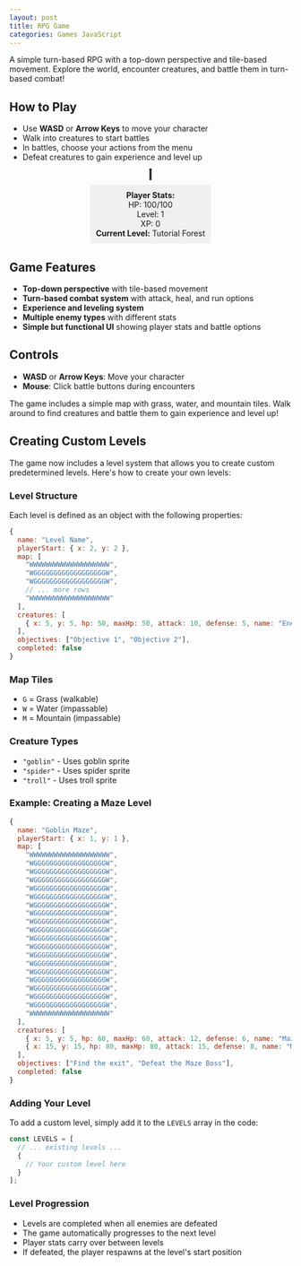 ```yaml
---
layout: post
title: RPG Game
categories: Games JavaScript
---
```


A simple turn-based RPG with a top-down perspective and tile-based movement. Explore the world, encounter creatures, and battle them in turn-based combat!

## How to Play

- Use **WASD** or **Arrow Keys** to move your character
- Walk into creatures to start battles
- In battles, choose your actions from the menu
- Defeat creatures to gain experience and level up

<div id="game-container" style="width: 100%; max-width: 800px; margin: 0 auto; text-align: center;">
  <canvas id="gameCanvas" width="800" height="600" style="border: 2px solid #333; background: #87CEEB;"></canvas>
  <canvas id="battleCanvas" width="800" height="600" style="border: 2px solid #333; background: #2c1810; display: none;"></canvas>
  <div id="ui-container" style="margin-top: 10px;">
    <div id="stats" style="display: inline-block; margin: 0 20px; padding: 10px; background: #f0f0f0; border-radius: 5px;">
      <strong>Player Stats:</strong><br>
      HP: <span id="player-hp">100</span>/<span id="player-max-hp">100</span><br>
      Level: <span id="player-level">1</span><br>
      XP: <span id="player-xp">0</span><br>
      <strong>Current Level:</strong> <span id="current-level">Tutorial Forest</span>
    </div>
    <div id="battle-ui" style="display: none; margin-top: 10px; padding: 10px; background: #ffebee; border-radius: 5px;">
      <div id="battle-text" style="margin-bottom: 10px;"></div>
      <button id="attack-btn" onclick="attack()">Attack</button>
      <button id="heal-btn" onclick="heal()">Heal</button>
      <button id="run-btn" onclick="run()">Run</button>
    </div>
  </div>
</div>

<script>
// Sprite system
const sprites = {
  player: null,
  goblin: null,
  spider: null,
  troll: null,
  grass: null,
  water: null,
  mountain: null
};

// Load all sprites
function loadSprites() {
  return new Promise((resolve) => {
    let loadedCount = 0;
    const totalSprites = 7;
    
    function onSpriteLoad() {
      loadedCount++;
      console.log(`Loaded sprite ${loadedCount}/${totalSprites}`);
      if (loadedCount === totalSprites) {
        console.log('All sprites loaded successfully!');
        resolve();
      }
    }
    
    function onSpriteError(spriteName) {
      console.error(`Failed to load sprite: ${spriteName}`);
      loadedCount++;
      if (loadedCount === totalSprites) {
        console.log('All sprites processed (some failed to load)');
        resolve();
      }
    }
    
    // Create sprite images
    sprites.player = new Image();
    sprites.player.onload = onSpriteLoad;
    sprites.player.onerror = () => onSpriteError('player');
    sprites.player.src = '{{ site.baseurl }}/assets/images/game-assets/Player.png';
    
    sprites.goblin = new Image();
    sprites.goblin.onload = onSpriteLoad;
    sprites.goblin.onerror = () => onSpriteError('goblin');
    sprites.goblin.src = '{{ site.baseurl }}/assets/images/game-assets/Goblin1.png';
    
    sprites.spider = new Image();
    sprites.spider.onload = onSpriteLoad;
    sprites.spider.onerror = () => onSpriteError('orc');
    sprites.spider.src = 'data:image/svg+xml;base64,' + btoa(`
      <svg width="30" height="30" xmlns="http://www.w3.org/2000/svg">
        <circle cx="15" cy="15" r="12" fill="#654321" stroke="#333" stroke-width="2"/>
        <circle cx="12" cy="12" r="2" fill="#FFD700"/>
        <circle cx="18" cy="12" r="2" fill="#FFD700"/>
        <path d="M 12 18 Q 15 20 18 18" stroke="#FFD700" stroke-width="2" fill="none"/>
        <rect x="13" y="22" width="4" height="6" fill="#8B4513"/>
        <polygon points="15,6 12,10 18,10" fill="#2F4F2F"/>
      </svg>
    `);
    
    sprites.troll = new Image();
    sprites.troll.onload = onSpriteLoad;
    sprites.troll.onerror = () => onSpriteError('troll');
    sprites.troll.src = 'data:image/svg+xml;base64,' + btoa(`
      <svg width="30" height="30" xmlns="http://www.w3.org/2000/svg">
        <circle cx="15" cy="15" r="12" fill="#556B2F" stroke="#333" stroke-width="2"/>
        <circle cx="12" cy="12" r="2" fill="#FFD700"/>
        <circle cx="18" cy="12" r="2" fill="#FFD700"/>
        <path d="M 12 18 Q 15 20 18 18" stroke="#FFD700" stroke-width="2" fill="none"/>
        <rect x="13" y="22" width="4" height="6" fill="#8B7355"/>
        <polygon points="15,6 12,10 18,10" fill="#4B0082"/>
      </svg>
    `);
    
    sprites.grass = new Image();
    sprites.grass.onload = onSpriteLoad;
    sprites.grass.onerror = () => onSpriteError('grass');
    sprites.grass.src = 'data:image/svg+xml;base64,' + btoa(`
      <svg width="30" height="30" xmlns="http://www.w3.org/2000/svg">
        <rect width="30" height="30" fill="#90EE90"/>
        <circle cx="8" cy="8" r="1" fill="#228B22"/>
        <circle cx="22" cy="12" r="1" fill="#228B22"/>
        <circle cx="15" cy="20" r="1" fill="#228B22"/>
        <circle cx="5" cy="18" r="1" fill="#228B22"/>
        <circle cx="25" cy="6" r="1" fill="#228B22"/>
      </svg>
    `);
    
    sprites.water = new Image();
    sprites.water.onload = onSpriteLoad;
    sprites.water.onerror = () => onSpriteError('water');
    sprites.water.src = 'data:image/svg+xml;base64,' + btoa(`
      <svg width="30" height="30" xmlns="http://www.w3.org/2000/svg">
        <rect width="30" height="30" fill="#4682B4"/>
        <path d="M 0 10 Q 7.5 5 15 10 Q 22.5 15 30 10" stroke="#87CEEB" stroke-width="2" fill="none"/>
        <path d="M 0 20 Q 7.5 15 15 20 Q 22.5 25 30 20" stroke="#87CEEB" stroke-width="2" fill="none"/>
      </svg>
    `);
    
    sprites.mountain = new Image();
    sprites.mountain.onload = onSpriteLoad;
    sprites.mountain.onerror = () => onSpriteError('mountain');
    sprites.mountain.src = 'data:image/svg+xml;base64,' + btoa(`
      <svg width="30" height="30" xmlns="http://www.w3.org/2000/svg">
        <rect width="30" height="30" fill="#8B4513"/>
        <polygon points="0,30 15,10 30,30" fill="#A0522D"/>
        <polygon points="5,30 15,15 25,30" fill="#CD853F"/>
      </svg>
    `);
  });
}

// Game state
const gameState = {
  player: {
    x: 5,
    y: 5,
    hp: 100,
    maxHp: 100,
    level: 1,
    xp: 0,
    attack: 15,
    defense: 10
  },
  creatures: [
    { x: 8, y: 8, hp: 50, maxHp: 50, attack: 10, defense: 5, name: "Goblin", xpReward: 20, type: "goblin" },
    { x: 12, y: 12, hp: 80, maxHp: 80, attack: 15, defense: 8, name: "Spider", xpReward: 35, type: "spider" },
    { x: 15, y: 6, hp: 60, maxHp: 60, attack: 12, defense: 6, name: "Troll", xpReward: 25, type: "troll" }
  ],
  inBattle: false,
  currentEnemy: null,
  map: [],
  currentLevel: 0
};

// Level system
const LEVELS = [
  {
    name: "Tutorial Forest",
    playerStart: { x: 2, y: 2 },
    map: [
      "WWWWWWWWWWWWWWWWWWWW",
      "WGGGGGGGGGGGGGGGGGGW",
      "WGGGGGGGGGGGGGGGGGGW",
      "WGGGGGGGGGGGGGGGGGGW",
      "WGGGGGGGGGGGGGGGGGGW",
      "WGGGGGGGGGGGGGGGGGGW",
      "WGGGGGGGGGGGGGGGGGGW",
      "WGGGGGGGGGGGGGGGGGGW",
      "WGGGGGGGGGGGGGGGGGGW",
      "WGGGGGGGGGGGGGGGGGGW",
      "WGGGGGGGGGGGGGGGGGGW",
      "WGGGGGGGGGGGGGGGGGGW",
      "WGGGGGGGGGGGGGGGGGGW",
      "WGGGGGGGGGGGGGGGGGGW",
      "WGGGGGGGGGGGGGGGGGGW",
      "WGGGGGGGGGGGGGGGGGGW",
      "WGGGGGGGGGGGGGGGGGGW",
      "WGGGGGGGGGGGGGGGGGGW",
      "WGGGGGGGGGGGGGGGGGGW",
      "WWWWWWWWWWWWWWWWWWWW"
    ],
    creatures: [
      { x: 5, y: 5, hp: 30, maxHp: 30, attack: 8, defense: 3, name: "Baby Goblin", xpReward: 15, type: "goblin" },
      { x: 8, y: 8, hp: 40, maxHp: 40, attack: 10, defense: 4, name: "Young Spider", xpReward: 20, type: "spider" }
    ],
    objectives: ["Defeat all enemies", "Reach level 2"],
    completed: false
  },
  {
    name: "Spider Cave",
    playerStart: { x: 1, y: 10 },
    map: [
      "WWWWWWWWWWWWWWWWWWWW",
      "WGGGGGGGGGGGGGGGGGGW",
      "WGGGGGGGGGGGGGGGGGGW",
      "WGGGGGGGGGGGGGGGGGGW",
      "WGGGGGGGGGGGGGGGGGGW",
      "WGGGGGGGGGGGGGGGGGGW",
      "WGGGGGGGGGGGGGGGGGGW",
      "WGGGGGGGGGGGGGGGGGGW",
      "WGGGGGGGGGGGGGGGGGGW",
      "WGGGGGGGGGGGGGGGGGGW",
      "WGGGGGGGGGGGGGGGGGGW",
      "WGGGGGGGGGGGGGGGGGGW",
      "WGGGGGGGGGGGGGGGGGGW",
      "WGGGGGGGGGGGGGGGGGGW",
      "WGGGGGGGGGGGGGGGGGGW",
      "WGGGGGGGGGGGGGGGGGGW",
      "WGGGGGGGGGGGGGGGGGGW",
      "WGGGGGGGGGGGGGGGGGGW",
      "WGGGGGGGGGGGGGGGGGGW",
      "WWWWWWWWWWWWWWWWWWWW"
    ],
    creatures: [
      { x: 5, y: 5, hp: 60, maxHp: 60, attack: 12, defense: 6, name: "Cave Spider", xpReward: 30, type: "spider" },
      { x: 10, y: 10, hp: 70, maxHp: 70, attack: 14, defense: 7, name: "Poison Spider", xpReward: 35, type: "spider" },
      { x: 15, y: 15, hp: 80, maxHp: 80, attack: 16, defense: 8, name: "Spider Queen", xpReward: 50, type: "spider" }
    ],
    objectives: ["Defeat the Spider Queen", "Survive with at least 50% HP"],
    completed: false
  },
  {
    name: "Troll Mountain",
    playerStart: { x: 1, y: 1 },
    map: [
      "WWWWWWWWWWWWWWWWWWWW",
      "WGGGGGGGGGGGGGGGGGGW",
      "WGGGGGGGGGGGGGGGGGGW",
      "WGGGGGGGGGGGGGGGGGGW",
      "WGGGGGGGGGGGGGGGGGGW",
      "WGGGGGGGGGGGGGGGGGGW",
      "WGGGGGGGGGGGGGGGGGGW",
      "WGGGGGGGGGGGGGGGGGGW",
      "WGGGGGGGGGGGGGGGGGGW",
      "WGGGGGGGGGGGGGGGGGGW",
      "WGGGGGGGGGGGGGGGGGGW",
      "WGGGGGGGGGGGGGGGGGGW",
      "WGGGGGGGGGGGGGGGGGGW",
      "WGGGGGGGGGGGGGGGGGGW",
      "WGGGGGGGGGGGGGGGGGGW",
      "WGGGGGGGGGGGGGGGGGGW",
      "WGGGGGGGGGGGGGGGGGGW",
      "WGGGGGGGGGGGGGGGGGGW",
      "WGGGGGGGGGGGGGGGGGGW",
      "WWWWWWWWWWWWWWWWWWWW"
    ],
    creatures: [
      { x: 8, y: 8, hp: 100, maxHp: 100, attack: 18, defense: 10, name: "Mountain Troll", xpReward: 60, type: "troll" },
      { x: 12, y: 12, hp: 120, maxHp: 120, attack: 20, defense: 12, name: "Troll Chief", xpReward: 80, type: "troll" }
    ],
    objectives: ["Defeat the Troll Chief", "Reach level 5"],
    completed: false
  },
  {
    name: "Water Maze",
    playerStart: { x: 1, y: 10 },
    map: [
      "WWWWWWWWWWWWWWWWWWWW",
      "WGGGGGGGGGGGGGGGGGGW",
      "WGGGGGGGGGGGGGGGGGGW",
      "WGGGGGGGGGGGGGGGGGGW",
      "WGGGGGGGGGGGGGGGGGGW",
      "WGGGGGGGGGGGGGGGGGGW",
      "WGGGGGGGGGGGGGGGGGGW",
      "WGGGGGGGGGGGGGGGGGGW",
      "WGGGGGGGGGGGGGGGGGGW",
      "WGGGGGGGGGGGGGGGGGGW",
      "WGGGGGGGGGGGGGGGGGGW",
      "WGGGGGGGGGGGGGGGGGGW",
      "WGGGGGGGGGGGGGGGGGGW",
      "WGGGGGGGGGGGGGGGGGGW",
      "WGGGGGGGGGGGGGGGGGGW",
      "WGGGGGGGGGGGGGGGGGGW",
      "WGGGGGGGGGGGGGGGGGGW",
      "WGGGGGGGGGGGGGGGGGGW",
      "WGGGGGGGGGGGGGGGGGGW",
      "WWWWWWWWWWWWWWWWWWWW"
    ],
    creatures: [
      { x: 5, y: 5, hp: 80, maxHp: 80, attack: 15, defense: 8, name: "Water Serpent", xpReward: 45, type: "spider" },
      { x: 15, y: 15, hp: 90, maxHp: 90, attack: 17, defense: 9, name: "Deep Sea Monster", xpReward: 55, type: "troll" }
    ],
    objectives: ["Navigate the maze", "Defeat all water creatures"],
    completed: false
  },
  {
    name: "Goblin Fortress",
    playerStart: { x: 2, y: 18 },
    map: [
      "WWWWWWWWWWWWWWWWWWWW",
      "WGGGGGGGGGGGGGGGGGGW",
      "WGGGGGGGGGGGGGGGGGGW",
      "WGGGGGGGGGGGGGGGGGGW",
      "WGGGGGGGGGGGGGGGGGGW",
      "WGGGGGGGGGGGGGGGGGGW",
      "WGGGGGGGGGGGGGGGGGGW",
      "WGGGGGGGGGGGGGGGGGGW",
      "WGGGGGGGGGGGGGGGGGGW",
      "WGGGGGGGGGGGGGGGGGGW",
      "WGGGGGGGGGGGGGGGGGGW",
      "WGGGGGGGGGGGGGGGGGGW",
      "WGGGGGGGGGGGGGGGGGGW",
      "WGGGGGGGGGGGGGGGGGGW",
      "WGGGGGGGGGGGGGGGGGGW",
      "WGGGGGGGGGGGGGGGGGGW",
      "WGGGGGGGGGGGGGGGGGGW",
      "WGGGGGGGGGGGGGGGGGGW",
      "WGGGGGGGGGGGGGGGGGGW",
      "WWWWWWWWWWWWWWWWWWWW"
    ],
    creatures: [
      { x: 10, y: 5, hp: 70, maxHp: 70, attack: 14, defense: 7, name: "Goblin Guard", xpReward: 30, type: "goblin" },
      { x: 8, y: 8, hp: 75, maxHp: 75, attack: 15, defense: 8, name: "Goblin Archer", xpReward: 35, type: "goblin" },
      { x: 12, y: 12, hp: 100, maxHp: 100, attack: 18, defense: 10, name: "Goblin Chief", xpReward: 60, type: "goblin" }
    ],
    objectives: ["Defeat the Goblin Chief", "Clear the fortress"],
    completed: false
  }
];

// Tile types
const TILES = {
  GRASS: 0,
  WATER: 1,
  MOUNTAIN: 2
};

// Colors for tiles
const TILE_COLORS = {
  [TILES.GRASS]: '#90EE90',
  [TILES.WATER]: '#4682B4',
  [TILES.MOUNTAIN]: '#8B4513'
};

// Level management functions
function loadLevel(levelIndex) {
  if (levelIndex >= LEVELS.length) {
    console.log('All levels completed!');
    return false;
  }
  
  const level = LEVELS[levelIndex];
  gameState.currentLevel = levelIndex;
  
  // Set player position
  gameState.player.x = level.playerStart.x;
  gameState.player.y = level.playerStart.y;
  
  // Load map from level data
  gameState.map = [];
  for (let y = 0; y < level.map.length; y++) {
    gameState.map[y] = [];
    for (let x = 0; x < level.map[y].length; x++) {
      const tile = level.map[y][x];
      switch(tile) {
        case 'G':
          gameState.map[y][x] = TILES.GRASS;
          break;
        case 'W':
          gameState.map[y][x] = TILES.WATER;
          break;
        case 'M':
          gameState.map[y][x] = TILES.MOUNTAIN;
          break;
        default:
          gameState.map[y][x] = TILES.GRASS;
      }
    }
  }
  
  // Load creatures from level data
  gameState.creatures = level.creatures.map(creature => ({...creature}));
  
  console.log(`Loaded level: ${level.name}`);
  return true;
}

function checkLevelCompletion() {
  const level = LEVELS[gameState.currentLevel];
  if (!level) return;
  
  // Check if all creatures are defeated
  const allCreaturesDefeated = gameState.creatures.every(creature => creature.hp <= 0);
  
  if (allCreaturesDefeated && !level.completed) {
    level.completed = true;
    console.log(`Level ${level.name} completed!`);
    
    // Show level completion message
    setTimeout(() => {
      alert(`Level ${level.name} completed!\nObjectives:\n${level.objectives.join('\n')}`);
      
      // Load next level
      if (loadLevel(gameState.currentLevel + 1)) {
        updateStats();
      }
    }, 1000);
  }
}

// Initialize map (now uses level system)
function initMap() {
  loadLevel(0); // Start with first level
}

// Canvas setup
const canvas = document.getElementById('gameCanvas');
const ctx = canvas.getContext('2d');
const battleCanvas = document.getElementById('battleCanvas');
const battleCtx = battleCanvas.getContext('2d');
const TILE_SIZE = 30;

// Draw functions
function drawMap() {
  for (let y = 0; y < gameState.map.length; y++) {
    for (let x = 0; x < gameState.map[y].length; x++) {
      const tile = gameState.map[y][x];
      let sprite;
      
      switch(tile) {
        case TILES.GRASS:
          sprite = sprites.grass;
          break;
        case TILES.WATER:
          sprite = sprites.water;
          break;
        case TILES.MOUNTAIN:
          sprite = sprites.mountain;
          break;
        default:
          sprite = sprites.grass;
      }
      
      if (sprite && sprite.complete) {
        ctx.drawImage(sprite, x * TILE_SIZE, y * TILE_SIZE, TILE_SIZE, TILE_SIZE);
      } else {
        // Fallback: draw colored tiles
        ctx.fillStyle = TILE_COLORS[tile];
        ctx.fillRect(x * TILE_SIZE, y * TILE_SIZE, TILE_SIZE, TILE_SIZE);
        
        // Add some texture
        ctx.strokeStyle = '#666';
        ctx.lineWidth = 1;
        ctx.strokeRect(x * TILE_SIZE, y * TILE_SIZE, TILE_SIZE, TILE_SIZE);
      }
    }
  }
}

function drawPlayer() {
  if (sprites.player && sprites.player.complete) {
    ctx.drawImage(
      sprites.player,
      gameState.player.x * TILE_SIZE,
      gameState.player.y * TILE_SIZE,
      TILE_SIZE,
      TILE_SIZE
    );
  } else {
    // Fallback: draw simple player
    ctx.fillStyle = '#FF6B6B';
    ctx.fillRect(
      gameState.player.x * TILE_SIZE + 5,
      gameState.player.y * TILE_SIZE + 5,
      TILE_SIZE - 10,
      TILE_SIZE - 10
    );
    
    // Player eyes
    ctx.fillStyle = '#000';
    ctx.fillRect(
      gameState.player.x * TILE_SIZE + 8,
      gameState.player.y * TILE_SIZE + 8,
      3,
      3
    );
    ctx.fillRect(
      gameState.player.x * TILE_SIZE + 19,
      gameState.player.y * TILE_SIZE + 8,
      3,
      3
    );
  }
}

function drawCreatures() {
  gameState.creatures.forEach(creature => {
    if (creature.hp > 0) {
      if (sprites[creature.type] && sprites[creature.type].complete) {
        ctx.drawImage(
          sprites[creature.type],
          creature.x * TILE_SIZE,
          creature.y * TILE_SIZE,
          TILE_SIZE,
          TILE_SIZE
        );
      } else {
        // Fallback: draw simple creature
        ctx.fillStyle = '#8B0000';
        ctx.fillRect(
          creature.x * TILE_SIZE + 5,
          creature.y * TILE_SIZE + 5,
          TILE_SIZE - 10,
          TILE_SIZE - 10
        );
        
        // Creature eyes
        ctx.fillStyle = '#FFD700';
        ctx.fillRect(
          creature.x * TILE_SIZE + 8,
          creature.y * TILE_SIZE + 8,
          3,
          3
        );
        ctx.fillRect(
          creature.x * TILE_SIZE + 19,
          creature.y * TILE_SIZE + 8,
          3,
          3
        );
      }
    }
  });
}

function drawBattleScreen() {
  // Clear battle canvas
  battleCtx.fillStyle = '#2c1810';
  battleCtx.fillRect(0, 0, battleCanvas.width, battleCanvas.height);
  
  // Draw enemy sprite blown up
  if (gameState.currentEnemy && sprites[gameState.currentEnemy.type] && sprites[gameState.currentEnemy.type].complete) {
    const enemySprite = sprites[gameState.currentEnemy.type];
    const scale = 8; // Make enemy 8x bigger
    const enemyWidth = TILE_SIZE * scale;
    const enemyHeight = TILE_SIZE * scale;
    const x = (battleCanvas.width - enemyWidth) / 2;
    const y = (battleCanvas.height - enemyHeight) / 2 - 50; // Slightly above center
    
    // Draw enemy
    battleCtx.drawImage(enemySprite, x, y, enemyWidth, enemyHeight);
    
    // Add some battle effects
    battleCtx.fillStyle = 'rgba(255, 0, 0, 0.1)';
    battleCtx.fillRect(0, 0, battleCanvas.width, battleCanvas.height);
  } else {
    // Fallback: draw simple enemy
    const scale = 8;
    const enemyWidth = TILE_SIZE * scale;
    const enemyHeight = TILE_SIZE * scale;
    const x = (battleCanvas.width - enemyWidth) / 2;
    const y = (battleCanvas.height - enemyHeight) / 2 - 50;
    
    battleCtx.fillStyle = '#8B0000';
    battleCtx.fillRect(x, y, enemyWidth, enemyHeight);
    
    // Enemy eyes
    battleCtx.fillStyle = '#FFD700';
    battleCtx.fillRect(x + enemyWidth * 0.1, y + enemyHeight * 0.1, enemyWidth * 0.1, enemyHeight * 0.1);
    battleCtx.fillRect(x + enemyWidth * 0.8, y + enemyHeight * 0.1, enemyWidth * 0.1, enemyHeight * 0.1);
  }
  
  // Draw battle UI overlay
  battleCtx.fillStyle = 'rgba(0, 0, 0, 0.7)';
  battleCtx.fillRect(0, battleCanvas.height - 150, battleCanvas.width, 150);
  
  // Draw enemy name and HP
  battleCtx.fillStyle = '#FFFFFF';
  battleCtx.font = '24px Arial';
  battleCtx.textAlign = 'center';
  battleCtx.fillText(gameState.currentEnemy ? gameState.currentEnemy.name : 'Enemy', battleCanvas.width / 2, battleCanvas.height - 120);
  
  // Draw enemy HP bar
  if (gameState.currentEnemy) {
    const hpBarWidth = 300;
    const hpBarHeight = 20;
    const hpBarX = (battleCanvas.width - hpBarWidth) / 2;
    const hpBarY = battleCanvas.height - 100;
    
    // HP bar background
    battleCtx.fillStyle = '#333';
    battleCtx.fillRect(hpBarX, hpBarY, hpBarWidth, hpBarHeight);
    
    // HP bar fill
    const hpPercentage = gameState.currentEnemy.hp / gameState.currentEnemy.maxHp;
    battleCtx.fillStyle = hpPercentage > 0.5 ? '#00FF00' : hpPercentage > 0.25 ? '#FFFF00' : '#FF0000';
    battleCtx.fillRect(hpBarX, hpBarY, hpBarWidth * hpPercentage, hpBarHeight);
    
    // HP text
    battleCtx.fillStyle = '#FFFFFF';
    battleCtx.font = '16px Arial';
    battleCtx.fillText(`${gameState.currentEnemy.hp}/${gameState.currentEnemy.maxHp}`, battleCanvas.width / 2, battleCanvas.height - 80);
  }
}

function drawUI() {
  // Draw camera offset to center on player
  const cameraX = Math.max(0, Math.min(gameState.player.x - 10, gameState.map[0].length - 20));
  const cameraY = Math.max(0, Math.min(gameState.player.y - 8, gameState.map.length - 16));
  
  ctx.save();
  ctx.translate(-cameraX * TILE_SIZE, -cameraY * TILE_SIZE);
  
  drawMap();
  drawCreatures();
  drawPlayer();
  
  ctx.restore();
}

// Movement
function canMoveTo(x, y) {
  if (x < 0 || y < 0 || x >= gameState.map[0].length || y >= gameState.map.length) {
    return false;
  }
  return gameState.map[y][x] !== TILES.MOUNTAIN && gameState.map[y][x] !== TILES.WATER;
}

function movePlayer(dx, dy) {
  if (gameState.inBattle) return;
  
  const newX = gameState.player.x + dx;
  const newY = gameState.player.y + dy;
  
  if (canMoveTo(newX, newY)) {
    gameState.player.x = newX;
    gameState.player.y = newY;
    
    // Check for creature encounters
    checkForEncounters();
  }
}

function checkForEncounters() {
  const creature = gameState.creatures.find(c => 
    c.hp > 0 && c.x === gameState.player.x && c.y === gameState.player.y
  );
  
  if (creature) {
    startBattle(creature);
  }
}

// Battle system
function startBattle(enemy) {
  gameState.inBattle = true;
  gameState.currentEnemy = enemy;
  
  // Show battle canvas and hide game canvas
  canvas.style.display = 'none';
  battleCanvas.style.display = 'block';
  document.getElementById('battle-ui').style.display = 'block';
  document.getElementById('battle-text').textContent = `A wild ${enemy.name} appears!`;
  
  updateStats();
}

function attack() {
  if (!gameState.inBattle || !gameState.currentEnemy) return;
  
  const enemy = gameState.currentEnemy;
  const damage = Math.max(1, gameState.player.attack - enemy.defense);
  enemy.hp = Math.max(0, enemy.hp - damage);
  
  document.getElementById('battle-text').textContent = `You deal ${damage} damage to ${enemy.name}!`;
  
  if (enemy.hp <= 0) {
    endBattle(true);
  } else {
    // Enemy attacks back
    setTimeout(() => {
      enemyAttack();
    }, 1000);
  }
}

function enemyAttack() {
  if (!gameState.inBattle || !gameState.currentEnemy) return;
  
  const enemy = gameState.currentEnemy;
  const damage = Math.max(1, enemy.attack - gameState.player.defense);
  gameState.player.hp = Math.max(0, gameState.player.hp - damage);
  
  document.getElementById('battle-text').textContent = `${enemy.name} deals ${damage} damage to you!`;
  updateStats();
  
  if (gameState.player.hp <= 0) {
    endBattle(false);
  }
}

function heal() {
  if (!gameState.inBattle) return;
  
  const healAmount = 30;
  gameState.player.hp = Math.min(gameState.player.maxHp, gameState.player.hp + healAmount);
  
  document.getElementById('battle-text').textContent = `You heal for ${healAmount} HP!`;
  updateStats();
  
  // Enemy attacks after healing
  setTimeout(() => {
    enemyAttack();
  }, 1000);
}

function run() {
  if (!gameState.inBattle) return;
  
  const success = Math.random() > 0.5;
  if (success) {
    document.getElementById('battle-text').textContent = "You successfully ran away!";
    setTimeout(() => {
      endBattle(false);
    }, 1000);
  } else {
    document.getElementById('battle-text').textContent = "You couldn't escape!";
    setTimeout(() => {
      enemyAttack();
    }, 1000);
  }
}

function endBattle(playerWon) {
  if (playerWon) {
    const xpGained = gameState.currentEnemy.xpReward;
    gameState.player.xp += xpGained;
    
    document.getElementById('battle-text').textContent = 
      `You defeated ${gameState.currentEnemy.name}! Gained ${xpGained} XP!`;
    
    // Check for level up
    const xpNeeded = gameState.player.level * 50;
    if (gameState.player.xp >= xpNeeded) {
      levelUp();
    }
    
    // Check if level is completed
    setTimeout(() => {
      checkLevelCompletion();
    }, 500);
  } else {
    document.getElementById('battle-text').textContent = "You were defeated!";
    // Reset player to level start position
    const level = LEVELS[gameState.currentLevel];
    if (level) {
      gameState.player.x = level.playerStart.x;
      gameState.player.y = level.playerStart.y;
    } else {
      gameState.player.x = 5;
      gameState.player.y = 5;
    }
    gameState.player.hp = gameState.player.maxHp;
  }
  
  setTimeout(() => {
    gameState.inBattle = false;
    gameState.currentEnemy = null;
    
    // Hide battle canvas and show game canvas
    battleCanvas.style.display = 'none';
    canvas.style.display = 'block';
    document.getElementById('battle-ui').style.display = 'none';
    updateStats();
  }, 2000);
}

function levelUp() {
  gameState.player.level++;
  gameState.player.maxHp += 20;
  gameState.player.hp = gameState.player.maxHp;
  gameState.player.attack += 5;
  gameState.player.defense += 3;
  
  document.getElementById('battle-text').textContent += ` Level up! You are now level ${gameState.player.level}!`;
}

function updateStats() {
  document.getElementById('player-hp').textContent = gameState.player.hp;
  document.getElementById('player-max-hp').textContent = gameState.player.maxHp;
  document.getElementById('player-level').textContent = gameState.player.level;
  document.getElementById('player-xp').textContent = gameState.player.xp;
  
  // Update current level display
  const level = LEVELS[gameState.currentLevel];
  if (level) {
    document.getElementById('current-level').textContent = level.name;
  }
}

// Input handling
document.addEventListener('keydown', (e) => {
  switch(e.key.toLowerCase()) {
    case 'w':
    case 'arrowup':
      movePlayer(0, -1);
      break;
    case 's':
    case 'arrowdown':
      movePlayer(0, 1);
      break;
    case 'a':
    case 'arrowleft':
      movePlayer(-1, 0);
      break;
    case 'd':
    case 'arrowright':
      movePlayer(1, 0);
      break;
  }
});

// Game loop
function gameLoop() {
  if (gameState.inBattle) {
    drawBattleScreen();
  } else {
    drawUI();
  }
  requestAnimationFrame(gameLoop);
}

// Initialize and start
async function initGame() {
  await loadSprites();
  initMap();
  updateStats();
  gameLoop();
}

initGame();
</script>

## Game Features

- **Top-down perspective** with tile-based movement
- **Turn-based combat system** with attack, heal, and run options
- **Experience and leveling system**
- **Multiple enemy types** with different stats
- **Simple but functional UI** showing player stats and battle options

## Controls

- **WASD** or **Arrow Keys**: Move your character
- **Mouse**: Click battle buttons during encounters

The game includes a simple map with grass, water, and mountain tiles. Walk around to find creatures and battle them to gain experience and level up!

## Creating Custom Levels

The game now includes a level system that allows you to create custom predetermined levels. Here's how to create your own levels:

### Level Structure

Each level is defined as an object with the following properties:

```javascript
{
  name: "Level Name",
  playerStart: { x: 2, y: 2 },
  map: [
    "WWWWWWWWWWWWWWWWWWWW",
    "WGGGGGGGGGGGGGGGGGGW",
    "WGGGGGGGGGGGGGGGGGGW",
    // ... more rows
    "WWWWWWWWWWWWWWWWWWWW"
  ],
  creatures: [
    { x: 5, y: 5, hp: 50, maxHp: 50, attack: 10, defense: 5, name: "Enemy Name", xpReward: 20, type: "goblin" }
  ],
  objectives: ["Objective 1", "Objective 2"],
  completed: false
}
```

### Map Tiles

- `G` = Grass (walkable)
- `W` = Water (impassable)
- `M` = Mountain (impassable)

### Creature Types

- `"goblin"` - Uses goblin sprite
- `"spider"` - Uses spider sprite  
- `"troll"` - Uses troll sprite

### Example: Creating a Maze Level

```javascript
{
  name: "Goblin Maze",
  playerStart: { x: 1, y: 1 },
  map: [
    "WWWWWWWWWWWWWWWWWWWW",
    "WGGGGGGGGGGGGGGGGGGW",
    "WGGGGGGGGGGGGGGGGGGW",
    "WGGGGGGGGGGGGGGGGGGW",
    "WGGGGGGGGGGGGGGGGGGW",
    "WGGGGGGGGGGGGGGGGGGW",
    "WGGGGGGGGGGGGGGGGGGW",
    "WGGGGGGGGGGGGGGGGGGW",
    "WGGGGGGGGGGGGGGGGGGW",
    "WGGGGGGGGGGGGGGGGGGW",
    "WGGGGGGGGGGGGGGGGGGW",
    "WGGGGGGGGGGGGGGGGGGW",
    "WGGGGGGGGGGGGGGGGGGW",
    "WGGGGGGGGGGGGGGGGGGW",
    "WGGGGGGGGGGGGGGGGGGW",
    "WGGGGGGGGGGGGGGGGGGW",
    "WGGGGGGGGGGGGGGGGGGW",
    "WGGGGGGGGGGGGGGGGGGW",
    "WGGGGGGGGGGGGGGGGGGW",
    "WWWWWWWWWWWWWWWWWWWW"
  ],
  creatures: [
    { x: 5, y: 5, hp: 60, maxHp: 60, attack: 12, defense: 6, name: "Maze Guardian", xpReward: 30, type: "goblin" },
    { x: 15, y: 15, hp: 80, maxHp: 80, attack: 15, defense: 8, name: "Maze Boss", xpReward: 50, type: "troll" }
  ],
  objectives: ["Find the exit", "Defeat the Maze Boss"],
  completed: false
}
```

### Adding Your Level

To add a custom level, simply add it to the `LEVELS` array in the code:

```javascript
const LEVELS = [
  // ... existing levels ...
  {
    // Your custom level here
  }
];
```

### Level Progression

- Levels are completed when all enemies are defeated
- The game automatically progresses to the next level
- Player stats carry over between levels
- If defeated, the player respawns at the level's start position

<!-- ## Customizing Sprites

The game now uses a sprite system that makes it easy to replace the default graphics with your own images. Here's how to customize the sprites:

### Method 1: Replace with Image URLs

To use your own images, replace the sprite loading code with URLs to your images:

```javascript
// Replace the sprite loading in the loadSprites() function
sprites.player = new Image();
sprites.player.onload = onSpriteLoad;
sprites.player.src = 'https://your-domain.com/path/to/player-sprite.png';

sprites.goblin = new Image();
sprites.goblin.onload = onSpriteLoad;
sprites.goblin.src = 'https://your-domain.com/path/to/goblin-sprite.png';
```

### Method 2: Use Local Images

If you have images in your Jekyll assets folder:

```javascript
sprites.player.src = '{{ site.baseurl }}/assets/images/player-sprite.png';
sprites.goblin.src = '{{ site.baseurl }}/assets/images/goblin-sprite.png';
```

### Method 3: Create Custom SVG Sprites

You can modify the existing SVG sprites by editing the SVG code in the `loadSprites()` function. Each sprite is defined as an SVG string that gets converted to a data URL.

### Sprite Requirements

- **Size**: 30x30 pixels (or maintain aspect ratio)
- **Format**: PNG, JPG, or SVG
- **Transparency**: PNG with alpha channel works best
- **Style**: Pixel art or cartoon style works well for this type of game

### Available Sprites to Replace

- `sprites.player` - The player character
- `sprites.goblin` - Goblin enemy
- `sprites.spider` - spider enemy  
- `sprites.troll` - Troll enemy
- `sprites.grass` - Grass tile texture
- `sprites.water` - Water tile texture
- `sprites.mountain` - Mountain tile texture

The current sprites are embedded SVG graphics that provide a good starting point, but you can replace them with any images you prefer! -->
